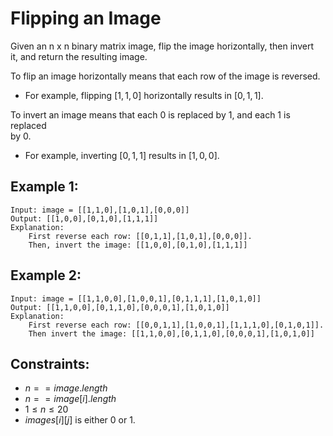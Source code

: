 # Flipping an Image

Given an n x n binary matrix image, flip the image horizontally, then invert  
it, and return the resulting image.

To flip an image horizontally means that each row of the image is reversed.

* For example, flipping $[1,1,0]$ horizontally results in $[0,1,1]$.

To invert an image means that each 0 is replaced by 1, and each 1 is replaced  
by 0.

* For example, inverting $[0,1,1]$ results in $[1,0,0]$.

 

## Example 1:

    Input: image = [[1,1,0],[1,0,1],[0,0,0]]
    Output: [[1,0,0],[0,1,0],[1,1,1]]
    Explanation: 
        First reverse each row: [[0,1,1],[1,0,1],[0,0,0]].
        Then, invert the image: [[1,0,0],[0,1,0],[1,1,1]]

## Example 2:

    Input: image = [[1,1,0,0],[1,0,0,1],[0,1,1,1],[1,0,1,0]]
    Output: [[1,1,0,0],[0,1,1,0],[0,0,0,1],[1,0,1,0]]
    Explanation: 
        First reverse each row: [[0,0,1,1],[1,0,0,1],[1,1,1,0],[0,1,0,1]].
        Then invert the image: [[1,1,0,0],[0,1,1,0],[0,0,0,1],[1,0,1,0]]

 

## Constraints:

* $n == image.length$
* $n == image[i].length$
* $1 \le n \le 20$
* $images[i][j]$ is either 0 or 1.

